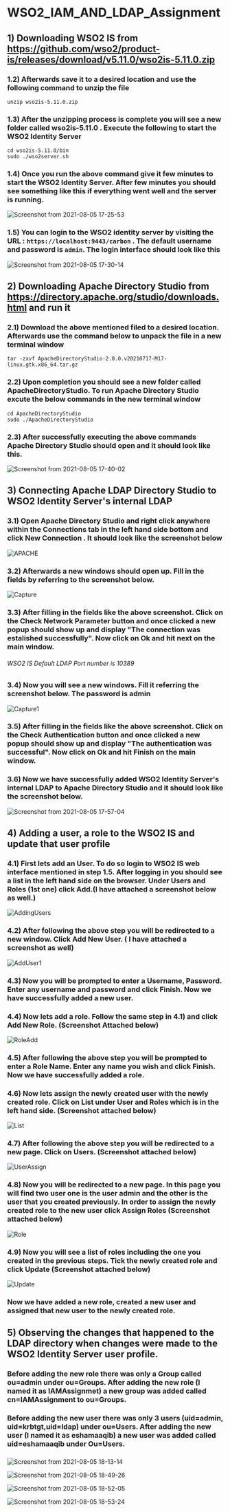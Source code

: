 # WSO2_IAM_AND_LDAP_Assignment

## 1) Downloading WSO2 IS from https://github.com/wso2/product-is/releases/download/v5.11.0/wso2is-5.11.0.zip

### 1.2) Afterwards save it to a desired location and use the following command to unzip the file

```
unzip wso2is-5.11.0.zip
```

### 1.3) After the unzipping process is complete you will see a new folder called wso2is-5.11.0 . Execute the following to start the WSO2 Identity Server

```
cd wso2is-5.11.0/bin
sudo ./wso2server.sh
```

### 1.4) Once you run the above command give it few minutes to start the WSO2 Identity Server. After few minutes you should see something like this if everything went well and the server is running.

![Screenshot from 2021-08-05 17-25-53](https://user-images.githubusercontent.com/75664650/128346054-4a16ad25-d63f-4f6e-8eb6-0bbb72667bed.png)

### 1.5) You can login to the WSO2 identity server by visiting the URL : ```https://localhost:9443/carbon``` . The default username and password is ```admin```. The login interface should look like this

![Screenshot from 2021-08-05 17-30-14](https://user-images.githubusercontent.com/75664650/128346405-bd4c1cdb-59cb-4de4-9df5-2cef67d958d4.png)

## 2) Downloading Apache Directory Studio from https://directory.apache.org/studio/downloads.html and run it

### 2.1) Download the above mentioned filed to a desired location. Afterwards use the command below to unpack the file in a new terminal window

```
tar -zxvf ApacheDirectoryStudio-2.0.0.v20210717-M17-linux.gtk.x86_64.tar.gz
```

### 2.2) Upon completion you should see a new folder called ApacheDirectoryStudio. To run Apache Directory Studio excute the below commands in the new terminal window

```
cd ApacheDirectoryStudio
sudo ./ApacheDirectoryStudio
```

### 2.3) After successfully executing the above commands Apache Directory Studio should open and it should look like this.

![Screenshot from 2021-08-05 17-40-02](https://user-images.githubusercontent.com/75664650/128347569-76fa8e80-347d-40c3-b0bb-2d0d33244c04.png)

## 3) Connecting Apache LDAP Directory Studio to WSO2 Identity Server's internal LDAP

### 3.1) Open Apache Directory Studio and right click anywhere within the Connections tab in the left hand side bottom and click New Connection . It should look like the screenshot below

![APACHE](https://user-images.githubusercontent.com/75664650/128348405-1c8698ab-f4a5-40c0-a41d-8f68d5285dd6.png)

### 3.2) Afterwards a new windows should open up. Fill in the fields by referring to the screenshot below. 

![Capture](https://user-images.githubusercontent.com/75664650/128348732-e8ea0cf7-0f73-4c26-99cc-ea3da1829d67.PNG)

### 3.3) After filling in the fields like the above screenshot. Click on the Check Network Parameter button and once clicked a new popup should show up and display "The connection was estalished successfully". Now click on Ok and hit next on the main window.

###### WSO2 IS Default LDAP Port number is 10389

### 3.4) Now you will see a new windows. Fill it referring the screenshot below. The password is admin

![Capture1](https://user-images.githubusercontent.com/75664650/128349294-0c451655-c839-4714-8127-0964993db507.PNG)

### 3.5) After filling in the fields like the above screenshot. Click on the Check Authentication button and once clicked a new popup should show up and display "The authentication was successful". Now click on Ok and hit Finish on the main window.

### 3.6) Now we have successfully added WSO2 Identity Server's internal LDAP to Apache Directory Studio and it should look like the screenshot below.

![Screenshot from 2021-08-05 17-57-04](https://user-images.githubusercontent.com/75664650/128349765-3307207e-06fd-468e-892a-e2d631334f72.png)

## 4) Adding a user, a role to the WSO2 IS and update that user profile 

### 4.1) First lets add an User. To do so login to WSO2 IS web interface mentioned in step 1.5. After logging in you should see a list in the left hand side on the browser. Under Users and Roles (1st one) click Add.(I have attached a screenshot below as well.)

![AddingUsers](https://user-images.githubusercontent.com/75664650/128352404-a9205779-0bd3-44a9-90d8-6f0364bb3da6.png)

### 4.2) After following the above step you will be redirected to a new window. Click Add New User. ( I have attached a screenshot as well)

![AddUser1](https://user-images.githubusercontent.com/75664650/128352822-f8cd052b-ebef-40e1-ba91-8ecaa8efea07.png)

### 4.3) Now you will be prompted to enter a Username, Password. Enter any username and password and click Finish. Now we have successfully added a new user.

### 4.4) Now lets add a role. Follow the same step in 4.1) and click Add New Role. (Screenshot Attached below)

![RoleAdd](https://user-images.githubusercontent.com/75664650/128353459-b48a2916-237b-4626-86c8-82b24f192b20.png)

### 4.5) After following the above step you will be prompted to enter a Role Name. Enter any name you wish and click Finish. Now we have successfully added a role.

### 4.6) Now lets assign the newly created user with the newly created role. Click on List under User and Roles which is in the left hand side. (Screenshot attached below)

![List](https://user-images.githubusercontent.com/75664650/128353909-bcdac48c-277a-49df-9498-894a531bf862.png)

### 4.7) After following the above step you will be redirected to a new page. Click on Users. (Screenshot attached below)

![UserAssign](https://user-images.githubusercontent.com/75664650/128354100-bba8fd1c-c66d-4ae7-81d5-26d9940e603d.png)

### 4.8) Now you will be redirected to a new page. In this page you will find two user one is the user admin and the other is the user that you created previously. In order to assign the newly created role to the new user click Assign Roles (Screenshot attached below)

![Role](https://user-images.githubusercontent.com/75664650/128354489-e232461f-617b-4b3c-9bea-14396c29349c.png)

### 4.9) Now you will see a list of roles including the one you created in the previous steps. Tick the newly created role and click Update (Screenshot attached below)

![Update](https://user-images.githubusercontent.com/75664650/128355004-257cd5a3-7543-45a3-99c4-528fc3cc0e76.png)

### Now we have added a new role, created a new user and assigned that new user to the newly created role.

## 5) Observing the changes that happened to the LDAP directory when changes were made to the WSO2 Identity Server user profile.

### Before adding the new role there was only a Group called ou=admin under ou=Groups. After adding the new role (I named it as IAMAssignmet) a new group was added called cn=IAMAssignment to ou=Groups.

### Before adding the new user there was only 3 users (uid=admin, uid=krbtgt,uid=ldap) under ou=Users. After adding the new user (I named it as eshamaaqib) a new user was added called uid=eshamaaqib under Ou=Users.

### 

![Screenshot from 2021-08-05 18-13-14](https://user-images.githubusercontent.com/75664650/128356579-8a47e19f-dcf6-4b94-ac0a-186be4da24dd.png)

![Screenshot from 2021-08-05 18-49-26](https://user-images.githubusercontent.com/75664650/128356748-c4c98a7a-ade0-43d2-a7f4-7c9180380033.png)

![Screenshot from 2021-08-05 18-52-05](https://user-images.githubusercontent.com/75664650/128357124-883699dd-2016-4c33-ae8f-26884bb22c96.png)

![Screenshot from 2021-08-05 18-53-24](https://user-images.githubusercontent.com/75664650/128357270-c1892ddb-cc22-4777-a13e-ab996cd015e6.png)





